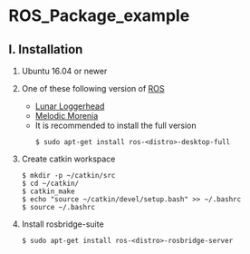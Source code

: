 # ROS_Package_example
## I. Installation
1. Ubuntu 16.04 or newer
2. One of these following version of [ROS](https://ros.org)
    - [Lunar Loggerhead](http://wiki.ros.org/lunar)
    - [Melodic Morenia](http://wiki.ros.org/melodic)
    - It is recommended to install the full version
      ```
      $ sudo apt-get install ros-<distro>-desktop-full
      ```
3. Create catkin workspace
    ```
    $ mkdir -p ~/catkin/src
    $ cd ~/catkin/
    $ catkin_make
    $ echo "source ~/catkin/devel/setup.bash" >> ~/.bashrc
    $ source ~/.bashrc
    ```
  
4. Install rosbridge-suite
    ```
    $ sudo apt-get install ros-<distro>-rosbridge-server
    ```
